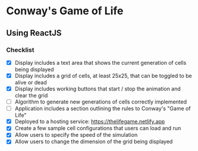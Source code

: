 # Conway's Game of Life
## Using ReactJS

### Checklist
- [x] Display includes a text area that shows the current generation of cells being displayed
- [x] Display includes a grid of cells, at least 25x25, that can be toggled to be alive or dead
- [x] Display includes working buttons that start / stop the animation and clear the grid
- [ ] Algorithm to generate new generations of cells correctly implemented
- [ ] Application includes a section outlining the rules to Conway's "Game of Life"
- [x] Deployed to a hosting service: https://thelifegame.netlify.app
- [x] Create a few sample cell configurations that users can load and run
- [x] Allow users to specify the speed of the simulation
- [x] Allow users to change the dimension of the grid being displayed